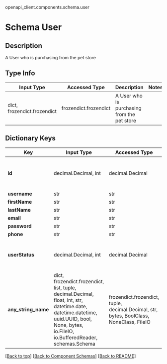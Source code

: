 openapi_client.components.schema.user
# Schema User

## Description
A User who is purchasing from the pet store

## Type Info
Input Type | Accessed Type | Description | Notes
------------ | ------------- | ------------- | -------------
dict, frozendict.frozendict | frozendict.frozendict | A User who is purchasing from the pet store |

## Dictionary Keys
Key | Input Type | Accessed Type | Description | Notes
------------ | ------------- | ------------- | ------------- | -------------
**id** | decimal.Decimal, int | decimal.Decimal |  | [optional] value must be a 64 bit integer
**username** | str | str |  | [optional]
**firstName** | str | str |  | [optional]
**lastName** | str | str |  | [optional]
**email** | str | str |  | [optional]
**password** | str | str |  | [optional]
**phone** | str | str |  | [optional]
**userStatus** | decimal.Decimal, int | decimal.Decimal | User Status | [optional] value must be a 32 bit integer
**any_string_name** | dict, frozendict.frozendict, list, tuple, decimal.Decimal, float, int, str, datetime.date, datetime.datetime, uuid.UUID, bool, None, bytes, io.FileIO, io.BufferedReader, schemas.Schema | frozendict.frozendict, tuple, decimal.Decimal, str, bytes, BoolClass, NoneClass, FileIO | any string name can be used but the value must be the correct type | [optional]

[[Back to top]](#top) [[Back to Component Schemas]](../../../README.md#Component-Schemas) [[Back to README]](../../../README.md)

